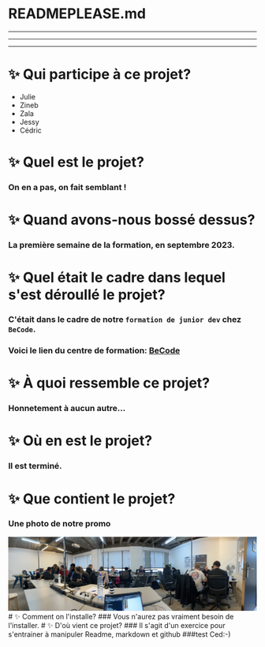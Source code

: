 # READMEPLEASE.md
***
---
- - -
#  ✨ Qui participe à ce projet?
* Julie
* Zineb
* Zala
* Jessy
* Cédric
#  ✨ Quel est le projet?
### On en a pas, on fait semblant !
#  ✨ Quand avons-nous bossé dessus?
### La première semaine de la formation, en septembre 2023.
#  ✨ Quel était le cadre dans lequel s'est déroullé le projet?
### C'était dans le cadre de notre `formation de junior dev` chez `BeCode`.
### Voici le lien du centre de formation: [BeCode](https://becode.org/campuses/becode-brussels/)
#  ✨ À quoi ressemble ce projet?
### Honnetement à aucun autre...
#  ✨ Où en est le projet?
### Il est terminé.
#  ✨ Que contient le projet?
### Une photo de notre promo
<img src="IMG_0145.jpg">
#  ✨ Comment on l'installe?
### Vous n'aurez pas vraiment besoin de l'installer.
#  ✨ D'où vient ce projet?
### Il s'agit d'un exercice pour s'entrainer à manipuler Readme, markdown et github
###test Ced:-)

